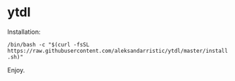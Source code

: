 # ytdl

Installation:

```/bin/bash -c "$(curl -fsSL https://raw.githubusercontent.com/aleksandarristic/ytdl/master/install.sh)"```

Enjoy.